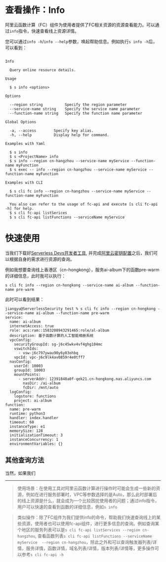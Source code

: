 # 查看操作：Info

阿里云函数计算（FC）组件为使用者提供了FC相关资源的资源查看能力。可以通过`info`指令，快速查看线上资源详情。

您可以通过`info -h`/`info --help`参数，唤起帮助信息。例如执行`s info -h`后，可以看到：

```

Info

  Query online resource details. 

Usage

  $ s info <options> 

Options
    
  --region string          Specify the region parameter                    
  --service-name string    Specify the service name parameter     
  --function-name string   Specify the function name parameter

Global Options

  -a, --access        Specify key alias.   
  -h, --help          Display help for command.                                           

Examples with Yaml

  $ s info
  $ s <ProjectName> info
  $ s info --region cn-hangzhou --service-name myService --function-name myFunction
  $ s exec -- info --region cn-hangzhou --service-name myService --function-name myFunction

Examples with CLI

  $ s cli fc info --region cn-hangzhou --service-name myService --function-name myFunction

  You also can refer to the usage of fc-api and execute [s cli fc-api -h] for help.
  $ s cli fc-api listSerices
  $ s cli fc-api listFunctions --serviceName myService

```

# 快速使用

当我们下载好[Serverless Devs开发者工具](../Getting-started/Install-tutorial.md), 并完成[阿里云密钥配置](../Getting-started/Setting-up-credentials.md)之后，我们可以根据自身的需求进行资源的查询。

例如我想要查询线上香港区（cn-hongkong），服务ai-album下的函数pre-warm的详细信息，此时我可以执行：

```
s cli fc info --region cn-hongkong --service-name ai-album --function-name pre-warm
```

此时可以看到结果：

```
jiangyu@ServerlessSecurity test % s cli fc info --region cn-hongkong --service-name ai-album --function-name pre-warm
service:
  name: ai-album
  internetAccess: true
  role: acs:ram::1583208943291465:role/al-album
  description: 基于函数计算的人工智能相册系统
  vpcConfig:
    securityGroupId: sg-j6c45wkv4vf4ghg104mc
    vswitchIds:
      - vsw-j6c797ywau90y6y03ohbq
    vpcId: vpc-j6c9lk4av0859r4e0tff7
  nasConfig:
    userId: 10003
    groupId: 10003
    mountPoints:
      - serverAddr: 12391848a0f-qek21.cn-hongkong.nas.aliyuncs.com
        nasDir: /ai-album
        fcDir: /mnt/auto
  logConfig:
    logstore: functions
    project: ai-album
function:
  name: pre-warm
  runtime: python3
  handler: index.handler
  timeout: 60
  instanceType: e1
  memorySize: 128
  initializationTimeout: 3
  instanceConcurrency: 1
  environmentVariables: {}
```

## 其他查询方法

当然，如果我们

-------

> 使用场景：在使用工具对阿里云函数计算进行操作时可能会生成一些新的资源，例如在进行服务部署时，VPC等参数选择的是Auto，那么此时部署后的线上资源是什么，就会成为一个比较困扰使用者的问题；通过info指令，用户可以快速的查看到函数的详细信息，例如`s info`

> 类似操作：除了FC组件为我们提供info的命令，帮助我们快速查询线上的某些资源，使用者也可以使用fc-api组件，进行更多信息的查询。例如查询某个地区的服务列表可以是`s cli fc-api listServices --region cn-hangzhou`, 查看函数列表`s cli fc-api listFunctions --serviceName myService  --region cn-hangzhou`，除此之外和可以查询触发器列表/详情，服务详情，函数详情，域名列表/详情，版本列表/详情等，更多操作可以参考`s cli fc-api -h`
